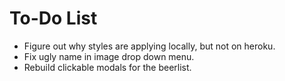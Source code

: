 # To-Do List

* Figure out why styles are applying locally, but not on heroku.
* Fix ugly name in image drop down menu.
* Rebuild clickable modals for the beerlist.

